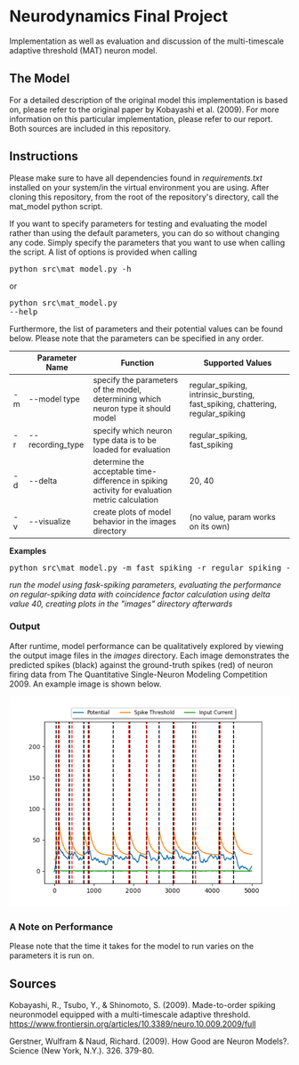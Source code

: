 # Neurodynamics Final Project
Implementation as well as evaluation and discussion of the multi-timescale adaptive threshold (MAT) neuron model.

## The Model
For a detailed description of the original model this implementation is based on, please refer to the original paper by Kobayashi et al. (2009). For more information on this particular implementation, please refer to our report. Both sources are included in this repository.

## Instructions
Please make sure to have all dependencies found in _requirements.txt_ installed on your system/in the virtual environment you are using. After cloning this repository, from the root of the repository's directory, call the mat_model python script.

If you want to specify parameters for testing and evaluating the model rather than using the default parameters, you can do so without changing any code. Simply specify the parameters that you want to use when calling the script. A list of options is provided when calling <pre>python src\mat_model.py -h</pre> or <pre>python src\mat_model.py --help</pre> Furthermore, the list of parameters and their potential values can be found below. Please note that the parameters can be specified in any order.

|   |  Parameter Name|                                                                                      Function|Supported Values|
|---|----------------|----------------------------------------------------------------------------------------------|----------------|
| -m|    --model type|            specify the parameters of the model, determining which neuron type it should model|regular_spiking, intrinsic_bursting, fast_spiking, chattering, regular_spiking|
| -r|--recording_type|                                 specify which neuron type data is to be loaded for evaluation|                                                 regular_spiking, fast_spiking|
| -d|         --delta|determine the acceptable time-difference in spiking activity for evaluation metric calculation|                                                                        20, 40|
| -v|     --visualize|                                        create plots of model behavior in the images directory|                                            (no value, param works on its own)|

**Examples**
<pre>python src\mat_model.py -m fast_spiking -r regular_spiking -d 40 -v</pre>

_run the model using fask-spiking parameters, evaluating the performance on regular-spiking data with coincidence factor calculation using delta value 40, creating plots in the "images" directory afterwards_

### Output
After runtime, model performance can be qualitatively explored by viewing the output image files in the _images_ directory. Each image demonstrates the predicted spikes (black) against the
ground-truth spikes (red) of neuron firing data from The Quantitative Single-Neuron Modeling Competition 2009. An example image is shown below.

![](https://github.com/Broconuts/mat_neuron/raw/master/images/figure5.png)

### A Note on Performance
Please note that the time it takes for the model to run varies on the parameters it is run on.

## Sources
Kobayashi, R., Tsubo, Y., & Shinomoto, S. (2009). Made-to-order spiking neuronmodel  equipped  with  a  multi-timescale  adaptive  threshold.  https://www.frontiersin.org/articles/10.3389/neuro.10.009.2009/full

Gerstner, Wulfram & Naud, Richard. (2009). How Good are Neuron Models?. Science (New York, N.Y.). 326. 379-80.
